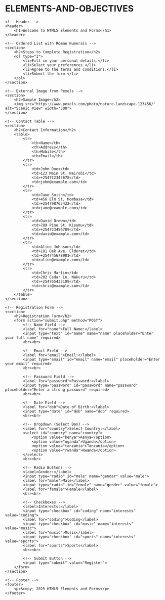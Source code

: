# ELEMENTS-AND-OBJECTIVES
<!DOCTYPE html>
<html lang="en">
<head>
    <meta charset="UTF-8">
    <meta name="viewport" content="width=device-width, initial-scale=1.0">
    <title>HTML5 Elements and Forms</title>
    <style>
        table {
            width: 100%;
            border-collapse: collapse;
        }
        th, td {
            border: 1px solid black;
            padding: 8px;
            text-align: left;
        }
        th {
            background-color: #f2f2f2;
        }
    </style>
</head>
<body>

    <!-- Header -->
    <header>
        <h1>Welcome to HTML5 Elements and Forms</h1>
    </header>

    <!-- Ordered List with Roman Numerals -->
    <section>
        <h2>Steps to Complete Registration</h2>
        <ol type="I">
            <li>Fill in your personal details.</li>
            <li>Select your preferences.</li>
            <li>Agree to the terms and conditions.</li>
            <li>Submit the form.</li>
        </ol>
    </section>

    <!-- External Image from Pexels -->
    <section>
        <h2>Sample Image</h2>
        <img src="https://www.pexels.com/photo/nature-landscape-123456/" alt="Scenic View" width="500">
    </section>

    <!-- Contact Table -->
    <section>
        <h2>Contact Information</h2>
        <table>
            <tr>
                <th>Name</th>
                <th>Address</th>
                <th>Mobile</th>
                <th>Email</th>
            </tr>
            <tr>
                <td>John Doe</td>
                <td>123 Main St, Nairobi</td>
                <td>+254712345678</td>
                <td>john@example.com</td>
            </tr>
            <tr>
                <td>Jane Smith</td>
                <td>456 Elm St, Mombasa</td>
                <td>+254798765432</td>
                <td>jane@example.com</td>
            </tr>
            <tr>
                <td>David Brown</td>
                <td>789 Pine St, Kisumu</td>
                <td>+254723456789</td>
                <td>david@example.com</td>
            </tr>
            <tr>
                <td>Alice Johnson</td>
                <td>101 Oak Ave, Eldoret</td>
                <td>+254745678901</td>
                <td>alice@example.com</td>
            </tr>
            <tr>
                <td>Chris Martin</td>
                <td>202 Cedar Ln, Nakuru</td>
                <td>+254765432109</td>
                <td>chris@example.com</td>
            </tr>
        </table>
    </section>

    <!-- Registration Form -->
    <section>
        <h2>Registration Form</h2>
        <form action="submit.php" method="POST">
            <!-- Name Field -->
            <label for="name">Full Name:</label>
            <input type="text" id="name" name="name" placeholder="Enter your full name" required>
            <br><br>

            <!-- Email Field -->
            <label for="email">Email:</label>
            <input type="email" id="email" name="email" placeholder="Enter your email" required>
            <br><br>

            <!-- Password Field -->
            <label for="password">Password:</label>
            <input type="password" id="password" name="password" placeholder="Enter a strong password" required>
            <br><br>

            <!-- Date Field -->
            <label for="dob">Date of Birth:</label>
            <input type="date" id="dob" name="dob" required>
            <br><br>

            <!-- Dropdown (Select Box) -->
            <label for="country">Select Country:</label>
            <select id="country" name="country">
                <option value="kenya">Kenya</option>
                <option value="uganda">Uganda</option>
                <option value="tanzania">Tanzania</option>
                <option value="rwanda">Rwanda</option>
            </select>
            <br><br>

            <!-- Radio Buttons -->
            <label>Gender:</label>
            <input type="radio" id="male" name="gender" value="male">
            <label for="male">Male</label>
            <input type="radio" id="female" name="gender" value="female">
            <label for="female">Female</label>
            <br><br>

            <!-- Checkboxes -->
            <label>Interests:</label>
            <input type="checkbox" id="coding" name="interests" value="coding">
            <label for="coding">Coding</label>
            <input type="checkbox" id="music" name="interests" value="music">
            <label for="music">Music</label>
            <input type="checkbox" id="sports" name="interests" value="sports">
            <label for="sports">Sports</label>
            <br><br>

            <!-- Submit Button -->
            <input type="submit" value="Register">
        </form>
    </section>

    <!-- Footer -->
    <footer>
        <p>&copy; 2025 HTML5 Elements and Forms</p>
    </footer>

</body>
</html>
